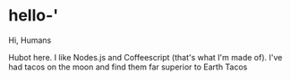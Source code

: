 # hello-'

Hi, Humans

Hubot here. I like Nodes.js and Coffeescript (that's what I'm made of). 
I've had tacos on the moon and find them far superior to Earth Tacos
